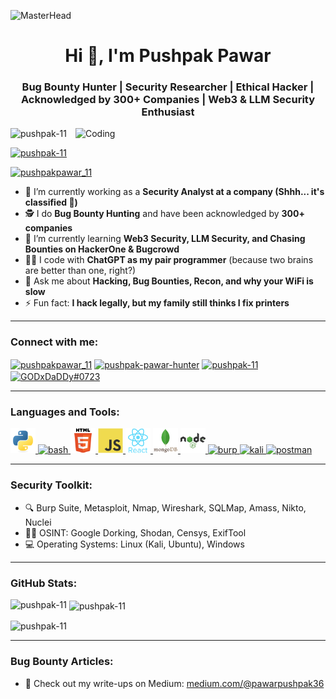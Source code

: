 ![MasterHead](https://developers.giphy.com/branch/master/static/api-512d36c09662682717108a38bbb5c57d.gif)
<h1 align="center">Hi 👋, I'm Pushpak Pawar</h1>
<h3 align="center">Bug Bounty Hunter | Security Researcher | Ethical Hacker | Acknowledged by 300+ Companies | Web3 & LLM Security Enthusiast</h3>

<img align="right" alt="Coding" width="400" src="https://user-images.githubusercontent.com/55389276/140866485-8fb1c876-9a8f-4d6a-98dc-08c4981eaf70.gif">

<p align="left"> <img src="https://komarev.com/ghpvc/?username=pushpak-11&label=Profile%20views&color=0e75b6&style=flat" alt="pushpak-11" /> </p>

<p align="left"> <a href="https://github.com/ryo-ma/github-profile-trophy"><img src="https://github-profile-trophy.vercel.app/?username=pushpak-11" alt="pushpak-11" /></a> </p>

<p align="left"> <a href="https://twitter.com/pushpakpawar_11" target="blank"><img src="https://img.shields.io/twitter/follow/pushpakpawar_11?logo=twitter&style=for-the-badge" alt="pushpakpawar_11" /></a> </p>

- 🔭 I’m currently working as a **Security Analyst at a company (Shhh... it's classified 🤫)**  
- 🕵️ I do **Bug Bounty Hunting** and have been acknowledged by **300+ companies**  
- 🌱 I’m currently learning **Web3 Security, LLM Security, and Chasing Bounties on HackerOne & Bugcrowd**  
- 🧑‍💻 I code with **ChatGPT as my pair programmer** (because two brains are better than one, right?)  
- 💬 Ask me about **Hacking, Bug Bounties, Recon, and why your WiFi is slow**  
- ⚡ Fun fact: **I hack legally, but my family still thinks I fix printers**  

---

<h3 align="left">Connect with me:</h3>
<p align="left">
<a href="https://twitter.com/pushpakpawar_11" target="blank"><img align="center" src="https://raw.githubusercontent.com/rahuldkjain/github-profile-readme-generator/master/src/images/icons/Social/twitter.svg" alt="pushpakpawar_11" height="30" width="40" /></a>
<a href="https://linkedin.com/in/pushpak-pawar-hunter" target="blank"><img align="center" src="https://raw.githubusercontent.com/rahuldkjain/github-profile-readme-generator/master/src/images/icons/Social/linked-in-alt.svg" alt="pushpak-pawar-hunter" height="30" width="40" /></a>
<a href="https://github.com/pushpak-11" target="blank"><img align="center" src="https://raw.githubusercontent.com/rahuldkjain/github-profile-readme-generator/master/src/images/icons/Social/github.svg" alt="pushpak-11" height="30" width="40" /></a>
<a href="https://discord.gg/GODxDaDDy#0723" target="blank"><img align="center" src="https://raw.githubusercontent.com/rahuldkjain/github-profile-readme-generator/master/src/images/icons/Social/discord.svg" alt="GODxDaDDy#0723" height="30" width="40" /></a>
</p>

---

<h3 align="left">Languages and Tools:</h3>
<p align="left"> 
  <a href="https://www.python.org/" target="_blank" rel="noreferrer"> <img src="https://raw.githubusercontent.com/devicons/devicon/master/icons/python/python-original.svg" alt="python" width="40" height="40"/> </a>
  <a href="https://www.gnu.org/software/bash/" target="_blank" rel="noreferrer"> <img src="https://upload.wikimedia.org/wikipedia/commons/8/82/Gnu-bash-logo.svg" alt="bash" width="40" height="40"/> </a>
  <a href="https://www.w3.org/html/" target="_blank" rel="noreferrer"> <img src="https://raw.githubusercontent.com/devicons/devicon/master/icons/html5/html5-original-wordmark.svg" alt="html5" width="40" height="40"/> </a>
  <a href="https://developer.mozilla.org/en-US/docs/Web/JavaScript" target="_blank" rel="noreferrer"> <img src="https://raw.githubusercontent.com/devicons/devicon/master/icons/javascript/javascript-original.svg" alt="javascript" width="40" height="40"/> </a>
  <a href="https://reactjs.org/" target="_blank" rel="noreferrer"> <img src="https://raw.githubusercontent.com/devicons/devicon/master/icons/react/react-original-wordmark.svg" alt="react" width="40" height="40"/> </a>
  <a href="https://www.mongodb.com/" target="_blank" rel="noreferrer"> <img src="https://raw.githubusercontent.com/devicons/devicon/master/icons/mongodb/mongodb-original-wordmark.svg" alt="mongodb" width="40" height="40"/> </a>
  <a href="https://nodejs.org" target="_blank" rel="noreferrer"> <img src="https://raw.githubusercontent.com/devicons/devicon/master/icons/nodejs/nodejs-original-wordmark.svg" alt="nodejs" width="40" height="40"/> </a>
  <a href="https://burpsuite.net/" target="_blank" rel="noreferrer"> <img src="https://upload.wikimedia.org/wikipedia/commons/1/19/Burp_Suite_Logo.svg" alt="burp" width="40" height="40"/> </a>
  <a href="https://www.kali.org/" target="_blank" rel="noreferrer"> <img src="https://upload.wikimedia.org/wikipedia/commons/2/2b/Kali-dragon-icon.svg" alt="kali" width="40" height="40"/> </a>
  <a href="https://www.postman.com/" target="_blank" rel="noreferrer"> <img src="https://www.vectorlogo.zone/logos/getpostman/getpostman-icon.svg" alt="postman" width="40" height="40"/> </a>
</p>

---

<h3 align="left">Security Toolkit:</h3>
<ul>
  <li>🔍 Burp Suite, Metasploit, Nmap, Wireshark, SQLMap, Amass, Nikto, Nuclei</li>
  <li>🕵️‍♂️ OSINT: Google Dorking, Shodan, Censys, ExifTool</li>
  <li>💻 Operating Systems: Linux (Kali, Ubuntu), Windows</li>
</ul>

---

<h3 align="left">GitHub Stats:</h3>
<p><img align="left" src="https://github-readme-stats.vercel.app/api/top-langs?username=pushpak-11&show_icons=true&locale=en&layout=compact" alt="pushpak-11" /></p>

<p>&nbsp;<img align="center" src="https://github-readme-stats.vercel.app/api?username=pushpak-11&show_icons=true&locale=en" alt="pushpak-11" /></p>

<p><img align="center" src="https://github-readme-streak-stats.herokuapp.com/?user=pushpak-11&" alt="pushpak-11" /></p>

---

<h3 align="left">Bug Bounty Articles:</h3>
<ul>
  <li>📖 Check out my write-ups on Medium: <a href="https://medium.com/@pawarpushpak36">medium.com/@pawarpushpak36</a></li>
</ul>




